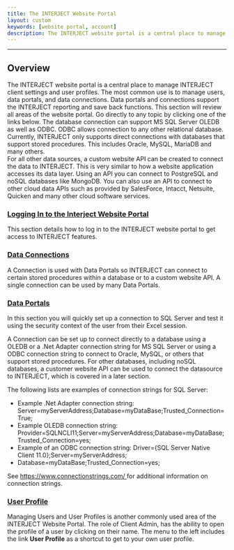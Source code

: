 ```yaml
---
title: The INTERJECT Website Portal
layout: custom
keywords: [website portal, account]
description: The INTERJECT website portal is a central place to manage INTERJECT client settings and user profiles.
---
```

* * *

##  **Overview**

The INTERJECT website portal is a central place to manage INTERJECT client settings and user profiles. The most common use is to manage users, data portals, and data connections. Data portals and connections support the INTERJECT reporting and save back functions. This section will review all areas of the website portal. Go directly to any topic by clicking one of the links below. The database connection can support MS SQL Server OLEDB as well as ODBC. ODBC allows connection to any other relational database. Currently, INTERJECT only supports direct connections with databases that support stored procedures. This includes Oracle, MySQL, MariaDB and many others.   
For all other data sources, a custom website API can be created to connect the data to INTERJECT. This is very similar to how a website application accesses its data layer. Using an API you can connect to PostgreSQL and noSQL databases like MongoDB. You can also use an API to connect to other cloud data APIs such as provided by SalesForce, Intacct, Netsuite, Quicken and many other cloud software services.   
  


###  [ Logging In to the Interject Website Portal ](/wPortal/Logging-In-to-Website-Portal.html)

This section details how to log in to the INTERJECT website portal to get access to INTERJECT features. 

###  [ Data Connections ](/wPortal/Data-Connections.html)

A Connection is used with Data Portals so INTERJECT can connect to certain stored procedures within a database or to a custom website API. A single connection can be used by many Data Portals. 

###  [ Data Portals ](/wPortal/Data-Portals.html)

In this section you will quickly set up a connection to SQL Server and test it using the security context of the user from their Excel session. 

A Connection can be set up to connect directly to a database using a OLEDB or a .Net Adapter connection string for MS SQL Server or using a ODBC connection string to connect to Oracle, MySQL, or others that support stored procedures. For other databases, including noSQL databases, a customer website API can be used to connect the datasource to INTERJECT, which is covered in a later section. 

The following lists are examples of connection strings for SQL Server: 

  * Example .Net Adapter connection string: Server=myServerAddress;Database=myDataBase;Trusted_Connection=True; 
  * Example OLEDB connection string: Provider=SQLNCLI11;Server=myServerAddress;Database=myDataBase; Trusted_Connection=yes; 
  * Example of an ODBC connection string: Driver={SQL Server Native Client 11.0};Server=myServerAddress; 
  * Database=myDataBase;Trusted_Connection=yes; 



See  [ https://www.connectionstrings.com/ ](https://www.connectionstrings.com/) for additional information on connection strings. 

###  [ User Profile ](/wPortal/User-Profile.html)

Managing Users and User Profiles is another commonly used area of the INTERJECT Website Portal. The role of Client Admin, has the ability to open the profile of a user by clicking on their name. The menu to the left includes the link **User Profile** as a shortcut to get to your own user profile.   
  

